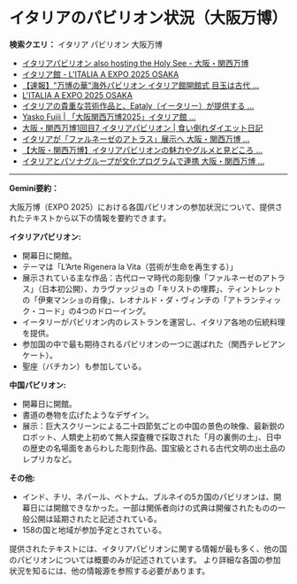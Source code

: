 # イタリアのパビリオン状況（大阪万博）

**検索クエリ：** イタリア パビリオン 大阪万博

- [イタリアパビリオン also hosting the Holy See - 大阪・関西万博](https://www.expo2025.or.jp/official-participant/italy/)
- [イタリア館 - L'ITALIA A EXPO 2025 OSAKA](https://www.italyexpo2025osaka.it/ja/itariaguan)
- [【速報】"万博の華"海外パビリオン イタリア館開館式 目玉は古代 ...](https://news.yahoo.co.jp/articles/28aa6c363940c070f628f815cc90f285375615fd)
- [L'ITALIA A EXPO 2025 OSAKA](https://www.italyexpo2025osaka.it/ja)
- [イタリアの貴重な芸術作品と、Eataly（イータリー）が提供する ...](https://prtimes.jp/main/html/rd/p/000000025.000102173.html)
- [Yasko Fujii | 「大阪関西万博2025」イタリア館 ...](https://www.instagram.com/p/DFHEPRihcB2/)
- [大阪・関西万博1回目7 イタリアパビリオン | 食い倒れダイエット日記](https://ameblo.jp/bomuu/entry-12893893180.html)
- [イタリアが「ファルネーゼのアトラス」展示へ 大阪・関西万博 ...](https://www3.nhk.or.jp/kansai-news/20240829/2000087170.html)
- [【大阪・関西万博】イタリアパビリオンの魅力やグルメと見どころ ...](https://salonkinoe.com/italia-pavilion/)
- [イタリアとパソナグループが文化プログラムで連携 大阪・関西万博 ...](https://www.pasonagroup.co.jp/news/index112.html?itemid=5318&dispmid=798)


---

**Gemini要約：**

大阪万博（EXPO 2025）における各国パビリオンの参加状況について、提供されたテキストから以下の情報を要約できます。

**イタリアパビリオン:**

* 開幕日に開館。
* テーマは「L’Arte Rigenera la Vita（芸術が生命を再生する）」
* 展示されている主な作品：古代ローマ時代の彫刻像「ファルネーゼのアトラス」（日本初公開）、カラヴァッジョの「キリストの埋葬」、ティントレットの「伊東マンショの肖像」、レオナルド・ダ・ヴィンチの「アトランティック・コード」の4つのドローイング。
* イータリーがパビリオン内のレストランを運営し、イタリア各地の伝統料理を提供。
* 参加国の中で最も期待されるパビリオンの一つに選ばれた（関西テレビアンケート）。
* 聖座（バチカン）も参加している。


**中国パビリオン:**

* 開幕日に開館。
* 書道の巻物を広げたようなデザイン。
* 展示：巨大スクリーンによる二十四節気ごとの中国の景色の映像、最新鋭のロボット、人類史上初めて無人探査機で採取された「月の裏側の土」、日中の歴史の名場面をあらわした彫刻作品、国宝級とされる古代文明の出土品のレプリカなど。


**その他:**

* インド、チリ、ネパール、ベトナム、ブルネイの5カ国のパビリオンは、開幕日には開館できなかった。一部は関係者向けの式典は開催されたものの一般公開は延期されたと記述されている。
* 158の国と地域が参加予定とされている。


提供されたテキストには、イタリアパビリオンに関する情報が最も多く、他の国のパビリオンについては概要のみが記述されています。  より詳細な各国の参加状況を知るには、他の情報源を参照する必要があります。

